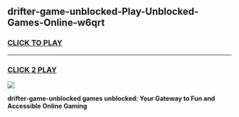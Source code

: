 
## drifter-game-unblocked-Play-Unblocked-Games-Online-w6qrt
<h3>
<a href="https://premium76.site?title=drifter-game-unblocked&ref=25A">CLICK TO PLAY</a></h3>
<hr>

<h3>
<a href="https://premium76.site?title=drifter-game-unblocked&ref=25A">CLICK 2 PLAY</a>
  
</h3>

<a href="https://premium76.site?title=drifter-game-unblocked&ref=25A"><img src="https://clearcache.store/games.png"></a>


**drifter-game-unblocked games unblocked: Your Gateway to Fun and Accessible Online Gaming**
